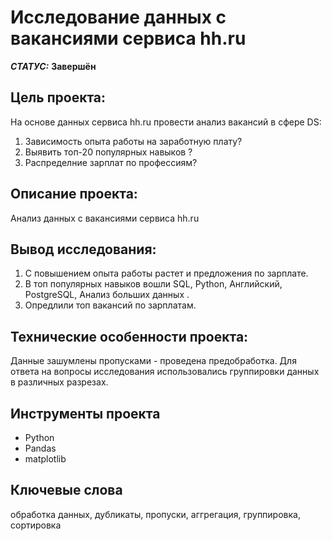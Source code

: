 # Исследование данных с вакансиями сервиса hh.ru 
***СТАТУС:*** **Завершён**


## Цель проекта:

На основе данных сервиса hh.ru провести анализ вакансий в сфере DS:
1. Зависимость опыта работы на заработную плату?
2. Выявить топ-20 популярных навыков ?
3. Распределние зарплат по профессиям?


## Описание проекта:

Анализ данных с вакансиями сервиса hh.ru

## Вывод исследования:

1. С повышением опыта работы растет и предложения по зарплате.
2. В топ популярных навыков вошли SQL, Python, Английский, PostgreSQL, Анализ больших данных .
3. Опредлили топ вакансий по зарплатам.



## Технические особенности проекта:

Данные зашумлены пропусками  - проведена предобработка.
Для ответа на вопросы исследования использовались группировки данных в различных разрезах.


## Инструменты проекта

- Python
- Pandas
- matplotlib


## Ключевые слова

обработка данных, дубликаты, пропуски, аггрегация, группировка, сортировка
